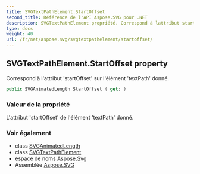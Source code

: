 ```yaml
---
title: SVGTextPathElement.StartOffset
second_title: Référence de l'API Aspose.SVG pour .NET
description: SVGTextPathElement propriété. Correspond à lattribut startOffset sur lélément textPath donné.
type: docs
weight: 40
url: /fr/net/aspose.svg/svgtextpathelement/startoffset/
---
```

## SVGTextPathElement.StartOffset property

Correspond à l'attribut 'startOffset' sur l'élément 'textPath' donné.

```csharp
public SVGAnimatedLength StartOffset { get; }
```

### Valeur de la propriété

L'attribut 'startOffset' de l'élément 'textPath' donné.

### Voir également

* class [SVGAnimatedLength](../../../aspose.svg.datatypes/svganimatedlength/)
* class [SVGTextPathElement](../)
* espace de noms [Aspose.Svg](../../svgtextpathelement/)
* Assemblée [Aspose.SVG](../../../)


